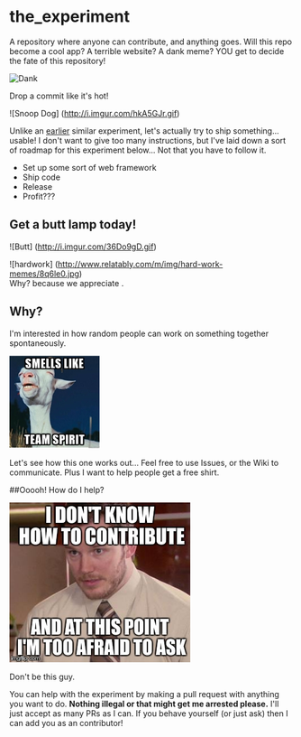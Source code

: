 # the_experiment
A repository where anyone can contribute, and anything goes. Will this repo become a cool app? A terrible website? A dank meme? YOU get to decide the fate of this repository!

![Dank](http://i2.kym-cdn.com/photos/images/newsfeed/001/002/010/62e.gif)

Drop a commit like it's hot!

![Snoop Dog] (http://i.imgur.com/hkA5GJr.gif)

Unlike an [earlier](https://github.com/illacceptanything/illacceptanything) similar experiment, let's actually try to ship something... usable! I don't want to give too many instructions, but I've laid down a sort of roadmap for this experiment below... Not that you have to follow it.

- Set up some sort of web framework
- Ship code
- Release
- Profit???

## Get a butt lamp today!

![Butt] (http://i.imgur.com/36Do9gD.gif)

![hardwork] (http://www.relatably.com/m/img/hard-work-memes/8q6le0.jpg)
<br>Why? because we appreciate .

## Why?
I'm interested in how random people can work on something together spontaneously.

![Team spirit](team_spirit.jpg)

Let's see how this one works out... Feel free to use Issues, or the Wiki to communicate. Plus I want to help people get a free shirt.

##Ooooh! How do I help?

![Afraid to ask](too_afraid_to_ask.jpg)

Don't be this guy.

You can help with the experiment by making a pull request with anything you want to do. <b>Nothing illegal or that might get me arrested please.</b> I'll just accept as many PRs as I can. If you behave yourself (or just ask) then I can add you as an contributor!


